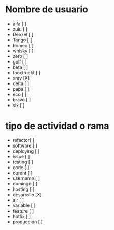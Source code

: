 # Nombre de usuario
- alfa [ ]
- zulu [ ]
- Denzel [ ]
- Tango [ ]
- Romeo [ ]
- whisky [ ]
- zero [ ]
- golf [ ]
- beta [ ]
- fooxtruckt [ ]
- xray [X]
- delta [ ]
- papa [ ]
- eco [ ]
- bravo [ ]
- six [ ]

# tipo de actividad o rama
- refactor[ ]
- software [ ]
- deploying [ ]
- issue [ ]
- testing [ ]
- code [ ]
- durent [ ]
- username [ ]
- domingo [ ]
- hosting [ ]
- desarrollo [X]
- air [ ]
- variable [ ]
- feature [ ]
- hotfix [ ]
- producción [ ]
